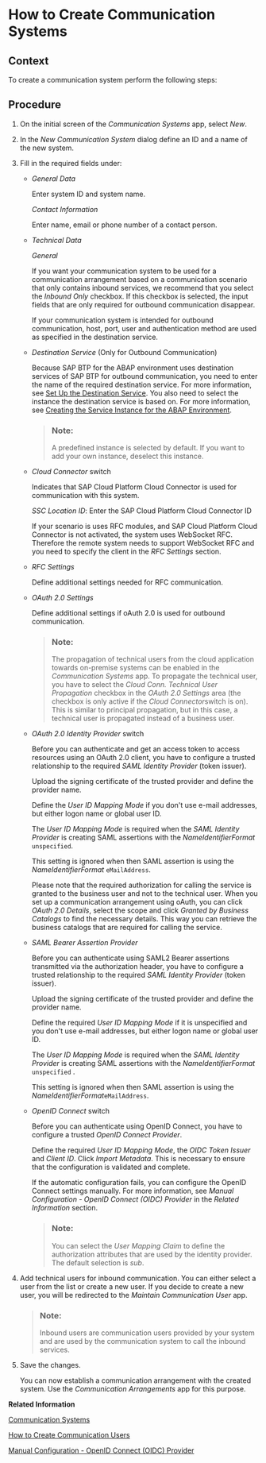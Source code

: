 <!-- loioc2234acd55774ebcbedb66744199273e -->

# How to Create Communication Systems



<a name="loioc2234acd55774ebcbedb66744199273e__HowToCreateCommSystems_context"/>

## Context

To create a communication system perform the following steps:



<a name="loioc2234acd55774ebcbedb66744199273e__HowToCreateCommSystems_steps"/>

## Procedure

1.  On the initial screen of the *Communication Systems* app, select *New*.

2.  In the *New Communication System* dialog define an ID and a name of the new system.

3.  Fill in the required fields under:

    -   *General Data*

        Enter system ID and system name.

        *Contact Information*

        Enter name, email or phone number of a contact person.

    -   *Technical Data* 

        *General*

        If you want your communication system to be used for a communication arrangement based on a communication scenario that only contains inbound services, we recommend that you select the *Inbound Only* checkbox. If this checkbox is selected, the input fields that are only required for outbound communication disappear.

        If your communication system is intended for outbound communication, host, port, user and authentication method are used as specified in the destination service.

    -   *Destination Service* \(Only for Outbound Communication\)

        Because SAP BTP for the ABAP environment uses destination services of SAP BTP for outbound communication, you need to enter the name of the required destination service. For more information, see [Set Up the Destination Service](https://help.sap.com/viewer/65de2977205c403bbc107264b8eccf4b/Cloud/en-US/3fa7934f5a714bf88d8490958211382f.html). You also need to select the instance the destination service is based on. For more information, see [Creating the Service Instance for the ABAP Environment](https://help.sap.com/viewer/a96b1df8525f41f79484717368e30626/Cloud/en-US/50b32f144e184154987a06e4b55ce447.html).

        > ### Note:  
        > A predefined instance is selected by default. If you want to add your own instance, deselect this instance.

    -   *Cloud Connector* switch

        Indicates that SAP Cloud Platform Cloud Connector is used for communication with this system.

        *SSC Location ID*: Enter the SAP Cloud Platform Cloud Connector ID

        If your scenario is uses RFC modules, and SAP Cloud Platform Cloud Connector is not activated, the system uses WebSocket RFC. Therefore the remote system needs to support WebSocket RFC and you need to specify the client in the *RFC Settings* section.

    -   *RFC Settings*

        Define additional settings needed for RFC communication.

    -   *OAuth 2.0 Settings*

        Define additional settings if oAuth 2.0 is used for outbound communication.

        > ### Note:  
        > The propagation of technical users from the cloud application towards on-premise systems can be enabled in the *Communication Systems* app. To propagate the technical user, you have to select the *Cloud Conn. Technical User Propagation* checkbox in the *OAuth 2.0 Settings* area \(the checkbox is only active if the *Cloud Connector*switch is on\). This is similar to principal propagation, but in this case, a technical user is propagated instead of a business user.

    -   *OAuth 2.0 Identity Provider* switch

        Before you can authenticate and get an access token to access resources using an OAuth 2.0 client, you have to configure a trusted relationship to the required *SAML Identity Provider* \(token issuer\).

        Upload the signing certificate of the trusted provider and define the provider name.

        Define the *User ID Mapping Mode* if you don't use e-mail addresses, but either logon name or global user ID.

        The *User ID Mapping Mode* is required when the *SAML Identity Provider* is creating SAML assertions with the *NameIdentifierFormat* `unspecified`.

        This setting is ignored when then SAML assertion is using the *NameIdentifierFormat* `eMailAddress`.

        Please note that the required authorization for calling the service is granted to the business user and not to the technical user. When you set up a communication arrangement using oAuth, you can click *OAuth 2.0 Details*, select the scope and click *Granted by Business Catalogs* to find the necessary details. This way you can retrieve the business catalogs that are required for calling the service.

    -   *SAML Bearer Assertion Provider*

        Before you can authenticate using SAML2 Bearer assertions transmitted via the authorization header, you have to configure a trusted relationship to the required *SAML Identity Provider* \(token issuer\).

        Upload the signing certificate of the trusted provider and define the provider name.

        Define the required *User ID Mapping Mode* if it is unspecified and you don't use e-mail addresses, but either logon name or global user ID.

        The *User ID Mapping Mode* is required when the *SAML Identity Provider* is creating SAML assertions with the *NameIdentifierFormat* `unspecified` .

        This setting is ignored when then SAML assertion is using the *NameIdentifierFormat*`eMailAddress`.

    -   *OpenID Connect* switch

        Before you can authenticate using OpenID Connect, you have to configure a trusted *OpenID Connect Provider*.

        Define the required *User ID Mapping Mode*, the *OIDC Token Issuer* and *Client ID*. Click *Import Metadata*. This is necessary to ensure that the configuration is validated and complete.

        If the automatic configuration fails, you can configure the OpenID Connect settings manually. For more information, see *Manual Configuration - OpenID Connect \(OIDC\) Provider* in the *Related Information* section.

        > ### Note:  
        > You can select the *User Mapping Claim* to define the authorization attributes that are used by the identity provider. The default selection is *sub*.


4.  Add technical users for inbound communication. You can either select a user from the list or create a new user. If you decide to create a new user, you will be redirected to the *Maintain Communication User* app.

    > ### Note:  
    > Inbound users are communication users provided by your system and are used by the communication system to call the inbound services.

5.  Save the changes.

    You can now establish a communication arrangement with the created system. Use the *Communication Arrangements* app for this purpose.


**Related Information**  


[Communication Systems](communication-systems-15663c1.md "You can use this app to create communication systems. Communication systems are created to enable the communication among different systems.")



[How to Create Communication Users](how-to-create-communication-users-0377ade.md "")

[Manual Configuration - OpenID Connect \(OIDC\) Provider](manual-configuration-openid-connect-oidc-provider-fa5e4a6.md "")

